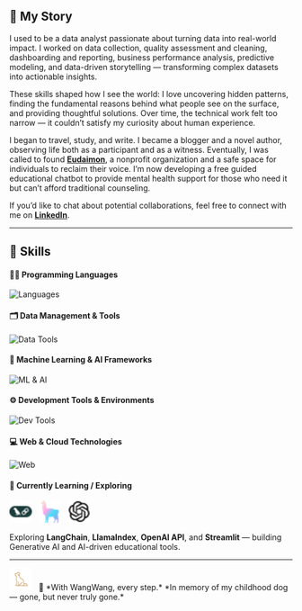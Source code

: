 ## 💫 My Story
I used to be a data analyst passionate about turning data into real-world impact. I worked on data collection, quality assessment and cleaning, dashboarding and reporting, business performance analysis, predictive modeling, and data-driven storytelling — transforming complex datasets into actionable insights.

These skills shaped how I see the world: I love uncovering hidden patterns, finding the fundamental reasons behind what people see on the surface, and providing thoughtful solutions. Over time, the technical work felt too narrow — it couldn’t satisfy my curiosity about human experience.

I began to travel, study, and write. I became a blogger and a novel author, observing life both as a participant and as a witness. Eventually, I was called to found [**Eudaimon**](https://EudaimonAI.org), a nonprofit organization and a safe space for individuals to reclaim their voice. I’m now developing a free guided educational chatbot to provide mental health support for those who need it but can’t afford traditional counseling.

If you’d like to chat about potential collaborations, feel free to connect with me on [**LinkedIn**](https://linkedin.com/in/weimengduan#gh-light-mode-only).

---

## 🧠 Skills

#### 🧑‍💻 Programming Languages
![Languages](https://skillicons.dev/icons?i=python,r)  

#### 🗂️ Data Management & Tools
![Data Tools](https://skillicons.dev/icons?i=mysql,hive,sqlserver,oracle)  

#### 🤖 Machine Learning & AI Frameworks
![ML & AI](https://skillicons.dev/icons?i=sklearn,tensorflow,pytorch)  

#### ⚙️ Development Tools & Environments
![Dev Tools](https://skillicons.dev/icons?i=git,github,vscode,anaconda,console)  

#### 💻 Web & Cloud Technologies
![Web](https://skillicons.dev/icons?i=aws,azure)  

#### 🚀 Currently Learning / Exploring
<span>
  <img src="./img/langchain-color.svg" width="40" height="40" alt="LangChain" style="margin-right:8px;" />
  <img src="./img/llamaindex-color.svg" width="40" height="40" alt="LlamaIndex" style="margin-right:8px;" />
  <img src="./img/openai.svg" width="40" height="40" alt="OpenAI" style="margin-right:8px;" />
</span>

Exploring **LangChain**, **LlamaIndex**, **OpenAI API**, and **Streamlit** — building Generative AI and AI-driven educational tools.

---
 <img src="./img/dog.png" width="40" height="40" alt="dog" style="margin-right:8px;" />
🐾 *With WangWang, every step.*  
*In memory of my childhood dog — gone, but never truly gone.*
